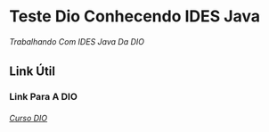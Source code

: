 # Teste Dio Conhecendo IDES Java
###### Trabalhando Com IDES Java Da DIO

## Link Útil
### Link Para A DIO
###### [Curso DIO](https://digitalinnovation.one/)

